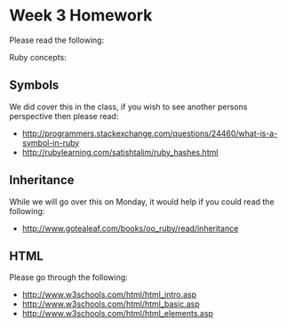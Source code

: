 # Week 3 Homework

Please read the following:

Ruby concepts:

## Symbols
We did cover this in the class, if you wish to see another persons perspective then please read:
* http://programmers.stackexchange.com/questions/24460/what-is-a-symbol-in-ruby
* http://rubylearning.com/satishtalim/ruby_hashes.html

## Inheritance 
While we will go over this on Monday, it would help if you could read the following:
* http://www.gotealeaf.com/books/oo_ruby/read/inheritance

## HTML
Please go through the following:
* http://www.w3schools.com/html/html_intro.asp
* http://www.w3schools.com/html/html_basic.asp
* http://www.w3schools.com/html/html_elements.asp


